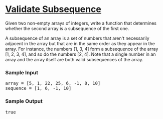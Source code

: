 # [Validate Subsequence](https://www.algoexpert.io/questions/Validate%20Subsequence)

<div class="_2bgxjrUydJ8e-Z8lo1vpgw"><p>
  Given two non-empty arrays of integers, write a function that determines
  whether the second array is a subsequence of the first one.
</p>
<p>
  A subsequence of an array is a set of numbers that aren't necessarily adjacent
  in the array but that are in the same order as they appear in the array. For
  instance, the numbers <span>[1, 3, 4]</span> form a subsequence of the array
  <span>[1, 2, 3, 4]</span>, and so do the numbers <span>[2, 4]</span>. Note
  that a single number in an array and the array itself are both valid
  subsequences of the array.
</p>
<h3>Sample Input</h3>
<pre><span class="CodeEditor-promptParameter">array</span> = [5, 1, 22, 25, 6, -1, 8, 10]
<span class="CodeEditor-promptParameter">sequence</span> = [1, 6, -1, 10]
</pre>
<h3>Sample Output</h3>
<pre>true
</pre></div>